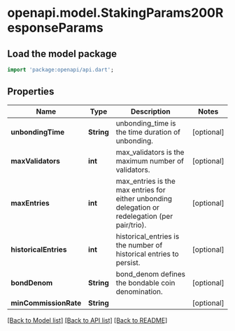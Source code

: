 # openapi.model.StakingParams200ResponseParams

## Load the model package
```dart
import 'package:openapi/api.dart';
```

## Properties
Name | Type | Description | Notes
------------ | ------------- | ------------- | -------------
**unbondingTime** | **String** | unbonding_time is the time duration of unbonding. | [optional] 
**maxValidators** | **int** | max_validators is the maximum number of validators. | [optional] 
**maxEntries** | **int** | max_entries is the max entries for either unbonding delegation or redelegation (per pair/trio). | [optional] 
**historicalEntries** | **int** | historical_entries is the number of historical entries to persist. | [optional] 
**bondDenom** | **String** | bond_denom defines the bondable coin denomination. | [optional] 
**minCommissionRate** | **String** |  | [optional] 

[[Back to Model list]](../README.md#documentation-for-models) [[Back to API list]](../README.md#documentation-for-api-endpoints) [[Back to README]](../README.md)


